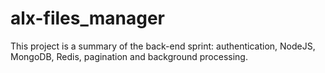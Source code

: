 # alx-files_manager
This project is a summary of the back-end sprint: authentication, NodeJS, MongoDB, Redis, pagination and background processing.
